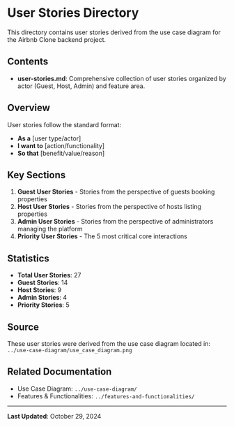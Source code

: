 # User Stories Directory

This directory contains user stories derived from the use case diagram for the Airbnb Clone backend project.

## Contents

- **user-stories.md**: Comprehensive collection of user stories organized by actor (Guest, Host, Admin) and feature area.

## Overview

User stories follow the standard format:
- **As a** [user type/actor]
- **I want to** [action/functionality]
- **So that** [benefit/value/reason]

## Key Sections

1. **Guest User Stories** - Stories from the perspective of guests booking properties
2. **Host User Stories** - Stories from the perspective of hosts listing properties
3. **Admin User Stories** - Stories from the perspective of administrators managing the platform
4. **Priority User Stories** - The 5 most critical core interactions

## Statistics

- **Total User Stories**: 27
- **Guest Stories**: 14
- **Host Stories**: 9
- **Admin Stories**: 4
- **Priority Stories**: 5

## Source

These user stories were derived from the use case diagram located in:
`../use-case-diagram/use_case_diagram.png`

## Related Documentation

- Use Case Diagram: `../use-case-diagram/`
- Features & Functionalities: `../features-and-functionalities/`

---

**Last Updated**: October 29, 2024

